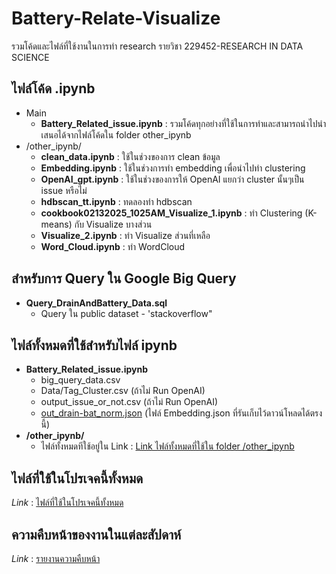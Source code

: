 ﻿# Battery-Relate-Visualize
รวมโค้ดและไฟล์ที่ใช้งานในการทำ research รายวิชา 229452-RESEARCH IN DATA SCIENCE

## ไฟล์โค้ด .ipynb
* Main
     * **Battery_Related_issue.ipynb** : รวมโค้ดทุกอย่างที่ใช้ในการทำและสามารถนำไปนำเสนอได้จากไฟล์โค้ดใน folder other_ipynb
* /other_ipynb/
     *  **clean_data.ipynb**                           : ใช้ในช่วงของการ clean ข้อมูล
     *  **Embedding.ipynb**                            : ใช้ในช่วงการทำ embedding เพื่อนำไปทำ clustering
     *  **OpenAI_gpt.ipynb**                           : ใช้ในช่วงของการให้ OpenAI แยกว่า cluster นั้นๆเป็น issue หรือไม่
     *  **hdbscan_tt.ipynb**                           : ทดลองทำ hdbscan 
     *  **cookbook02132025_1025AM_Visualize_1.ipynb**  : ทำ Clustering (K-means) กับ Visualize บางส่วน
     *  **Visualize_2.ipynb**                          : ทำ Visualize ส่วนที่เหลือ
     *  **Word_Cloud.ipynb**                           : ทำ WordCloud
  
## สำหรับการ Query ใน Google Big Query
* **Query_DrainAndBattery_Data.sql**
    * Query ใน public dataset - 'stackoverflow" 

## ไฟล์ทั้งหมดที่ใช้สำหรับไฟล์ ipynb 
* **Battery_Related_issue.ipynb**
    * big_query_data.csv
    * Data/Tag_Cluster.csv (ถ้าไม่ Run OpenAI)
    * output_issue_or_not.csv (ถ้าไม่ Run OpenAI)
    * [out_drain-bat_norm.json](https://drive.google.com/file/d/1g0n3Wk0aazGT3kUhOqOqviFB8szeyGNc/view?usp=sharing) (ไฟล์ Embedding.json ที่รันเก็บไว้ดาวน์โหลดได้ตรงนี้)
* **/other_ipynb/**
    * ไฟล์ทั้งหมดทีใช้อยู่ใน Link : [Link ไฟล์ทั้งหมดที่ใช้ใน folder /other_ipynb](https://drive.google.com/drive/folders/1kzTDXGw1mwWJLn7W6NfCy1ZehMMVORuo?usp=sharing)
 
## ไฟล์ที่ใช้ในโปรเจคนี้ทั้งหมด
*Link* : [ไฟล์ที่ใช้ในโปรเจคนี้ทั้งหมด](https://drive.google.com/drive/folders/1MqpncLVRAE96WZ3PwYE8HWc0EzuiVLW0?usp=sharing)

## ความคืบหน้าของงานในแต่ละสัปดาห์
*Link* : [รายงานความคืบหน้า](https://docs.google.com/document/d/1fHEKVuxavreSGxqcpLd9BKmsx0SfyE0l-1RLKNPilb8/edit?usp=sharing)
